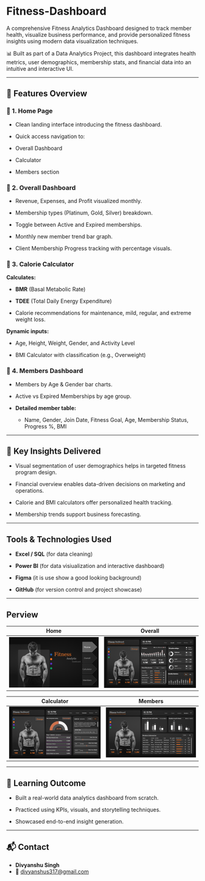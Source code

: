 # Fitness-Dashboard

A comprehensive Fitness Analytics Dashboard designed to track member health, visualize business performance, and provide personalized fitness insights using modern data visualization techniques.

📊 Built as part of a Data Analytics Project, this dashboard integrates health metrics, user demographics, membership stats, and financial data into an intuitive and interactive UI.

---

## 📌 **Features Overview**

### 📍 1. **Home Page**

- Clean landing interface introducing the fitness dashboard.

- Quick access navigation to:

- Overall Dashboard

- Calculator

- Members section


### 📍 2. **Overall Dashboard**

- Revenue, Expenses, and Profit visualized monthly.

- Membership types (Platinum, Gold, Silver) breakdown.

- Toggle between Active and Expired memberships.

- Monthly new member trend bar graph.

- Client Membership Progress tracking with percentage visuals.


### 📍 3. **Calorie Calculator**

**Calculates:**

-  **BMR** (Basal Metabolic Rate)

-  **TDEE** (Total Daily Energy Expenditure)

-  Calorie recommendations for maintenance, mild, regular, and extreme weight loss.

**Dynamic inputs:**

- Age, Height, Weight, Gender, and Activity Level

- BMI Calculator with classification (e.g., Overweight)


### 📍 4. **Members Dashboard**

- Members by Age & Gender bar charts.

- Active vs Expired Memberships by age group.

- **Detailed member table:**

   - Name, Gender, Join Date, Fitness Goal, Age, Membership Status, Progress %, BMI

---

## 🎯 Key Insights Delivered

- Visual segmentation of user demographics helps in targeted fitness program design.

- Financial overview enables data-driven decisions on marketing and operations.

- Calorie and BMI calculators offer personalized health tracking.

- Membership trends support business forecasting.

---

## Tools & Technologies Used

- **Excel / SQL** (for data cleaning)

- **Power BI** (for data visiualization and interactive dashboard)

- **Figma** (it is use show a good looking background)

- **GitHub** (for version control and project showcase)

---

## Perview

| Home | Overall|
|------|--------|
| ![Home](https://github.com/divyanshu512-gif/Fitness-Dashboard/blob/main/Home%20Screenshot.png) | ![Overall](https://github.com/divyanshu512-gif/Fitness-Dashboard/blob/main/Overall%20Screenshot.png) |

| Calculator | Members|
|----------|-----------|
| ![Calculator](https://github.com/divyanshu512-gif/Fitness-Dashboard/blob/main/Calculator%20Screenshot.png) | ![Members](https://github.com/divyanshu512-gif/Fitness-Dashboard/blob/main/Members%20Screenshot.png) |

---

## 🧠 Learning Outcome

- Built a real-world data analytics dashboard from scratch.

- Practiced using KPIs, visuals, and storytelling techniques.

- Showcased end-to-end insight generation.

---

## 📬 Contact

- **Divyanshu Singh**
- 📧 divyanshus317@gmail.com


